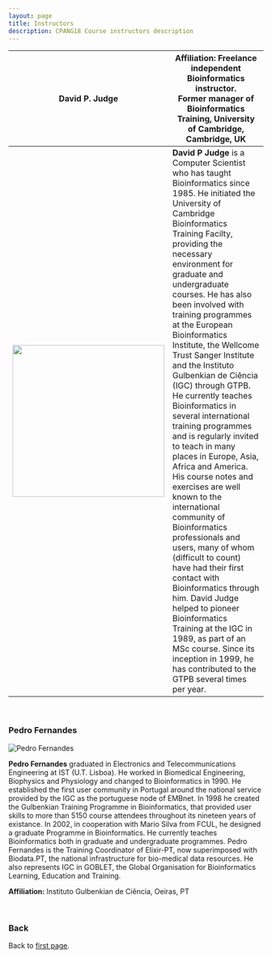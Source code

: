 ```yaml
---
layout: page
title: Instructors
description: CPANG18 Course instructors description
---
```


| David P. Judge | Affiliation: Freelance independent Bioinformatics instructor.<br/>Former manager of Bioinformatics Training, University of Cambridge, Cambridge, UK |
| ---------------- | -------------- |
| <img src="https://github.com/maccardoso/Test/blob/master/assets/David_Judge.jpg" width="300"> | **David P Judge** is a Computer Scientist who has taught Bioinformatics since 1985. He initiated the University of Cambridge Bioinformatics Training Facilty, providing the necessary environment for graduate and undergraduate courses. He has also been involved with training programmes at the European Bioinformatics Institute, the Wellcome Trust Sanger Institute and the Instituto Gulbenkian de Ciência (IGC) through GTPB. He currently teaches Bioinformatics in several international training programmes and is regularly invited to teach in many places in Europe, Asia, Africa and America. His course notes and exercises are well known to the international community of Bioinformatics professionals and users, many of whom (difficult to count) have had their first contact with Bioinformatics through him. David Judge helped to pioneer Bioinformatics Training at the IGC in 1989, as part of an MSc course. Since its inception in 1999, he has contributed to the GTPB several times per year. |

<br/>

### Pedro Fernandes
![Pedro Fernandes](https://github.com/maccardoso/Test/blob/master/assets/Pedro%20F.jpg)

**Pedro Fernandes** graduated in Electronics and Telecommunications Engineering at IST (U.T. Lisboa). He worked in Biomedical Engineering, Biophysics and Physiology and changed to Bioinformatics in 1990. He established the first user community in Portugal around the national service provided by the IGC as the portuguese node of EMBnet. In 1998 he created the Gulbenkian Training Programme in Bioinformatics, that provided user skills to more than 5150 course attendees throughout its nineteen years of existance. In 2002, in cooperation with Mario Silva from FCUL, he designed a graduate Programme in Bioinformatics. He currently teaches Bioinformatics both in graduate and undergraduate programmes. Pedro Fernandes is the Training Coordinator of Elixir-PT, now superimposed with Biodata.PT, the national infrastructure for bio-medical data resources. He also represents IGC in GOBLET, the Global Organisation for Bioinformatics Learning, Education and Training.

**Affiliation:** Instituto Gulbenkian de Ciência, Oeiras, PT
<br/>


<br/>

### Back

Back to [first page](https://gtpb.github.io/COURSE/).

